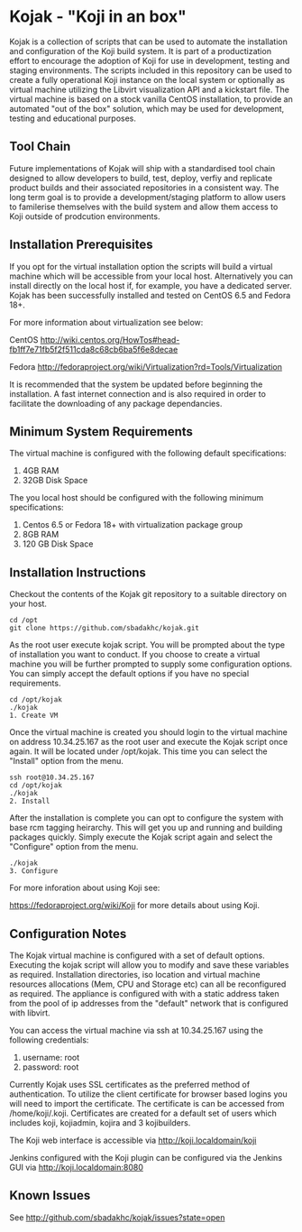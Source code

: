 Kojak - "Koji in an box"
========================

Kojak is a collection of scripts that can be used to automate the installation and configuration of the Koji build system. It is part of a productization effort to encourage the adoption of Koji for use in development, testing and staging environments.  The scripts included in this repository can be used to create a fully operational Koji instance on the local system or optionally as virtual machine utilizing the Libvirt visualization API and a kickstart file.  The virtual machine is based on a stock vanilla CentOS installation, to provide an automated "out of the box" solution, which may be used for development, testing and educational purposes.

Tool Chain
----------

Future implementations of Kojak will ship with a standardised tool chain designed to allow developers to build, test, deploy, verfiy and replicate product builds and their associated repositories in a consistent way.  The long term goal is to provide a development/staging platform to allow users to familerise themselves with the build system and allow them access to Koji outside of prodcution environments.   

Installation Prerequisites
---------------------------

If you opt for the virtual installation option the scripts will build a virtual machine which will be accessible from your local host.  Alternatively you can install directly on the local host if, for example, you have a dedicated server.  Kojak has been successfully installed and tested on CentOS 6.5 and Fedora 18+. 

For more information about virtualization see below:

CentOS http://wiki.centos.org/HowTos#head-fb1ff7e71fb5f2f511cda8c68cb6ba5f6e8decae 

Fedora http://fedoraproject.org/wiki/Virtualization?rd=Tools/Virtualization

It is recommended that the system be updated before beginning the installation.  A fast internet connection and is also required in order to facilitate the downloading of any package dependancies.

Minimum System Requirements
--------------------------- 

The virtual machine is configured with the following default specifications:

1. 4GB RAM
2. 32GB Disk Space

The you local host should be configured with the following minimum specifications:

1. Centos 6.5 or Fedora 18+ with virtualization package group
2. 8GB RAM
3. 120 GB Disk Space 

Installation Instructions
------------------------

Checkout the contents of the Kojak git repository to a suitable directory on your host.
```
cd /opt
git clone https://github.com/sbadakhc/kojak.git
```

As the root user execute kojak script.  You will be prompted about the type of installation you want to conduct.  If you choose to create a virtual machine you will be further prompted to supply some configuration options.  You can simply accept the default options if you have no special requirements.
```
cd /opt/kojak
./kojak
1. Create VM
```

Once the virtual machine is created you should login to the virtual machine on address 10.34.25.167 as the root user and execute the Kojak script once again.  It will be located under /opt/kojak.  This time you can select the "Install" option from the menu.
```
ssh root@10.34.25.167
cd /opt/kojak
./kojak
2. Install
```

After the installation is complete you can opt to configure the system with base rcm tagging heirarchy.  This will get you up and running and building packages quickly.  Simply execute the Kojak script again and select the "Configure" option from the menu.
```
./kojak
3. Configure
```

For more inforation about using Koji see:

https://fedoraproject.org/wiki/Koji for more details about using Koji.

Configuration Notes
-------------------

The Kojak virtual machine is configured with a set of default options.  Executing the kojak script will allow you to modify and save these variables as required.  Installation directories, iso location and virtual machine resources allocations (Mem, CPU and Storage etc) can all be reconfigured as required.  The appliance is configured with with a static address taken from the pool of ip addresses from the "default" network that is configured with libvirt.

You can access the virtual machine via ssh at 10.34.25.167 using the following credentials:

1. username: root
2. password: root

Currently Kojak uses SSL certificates as the preferred method of authentication.  To utilize the client certificate for browser based logins you will need to import the certificate.  The certificate is can be accessed from /home/koji/.koji.  Certificates are created for a default set of users which includes koji, kojiadmin, kojira and 3 kojibuilders.

The Koji web interface is accessible via http://koji.localdomain/koji

Jenkins configured with the Koji plugin can be configured via the Jenkins GUI via http://koji.localdomain:8080

Known Issues
------------

See http://github.com/sbadakhc/kojak/issues?state=open
